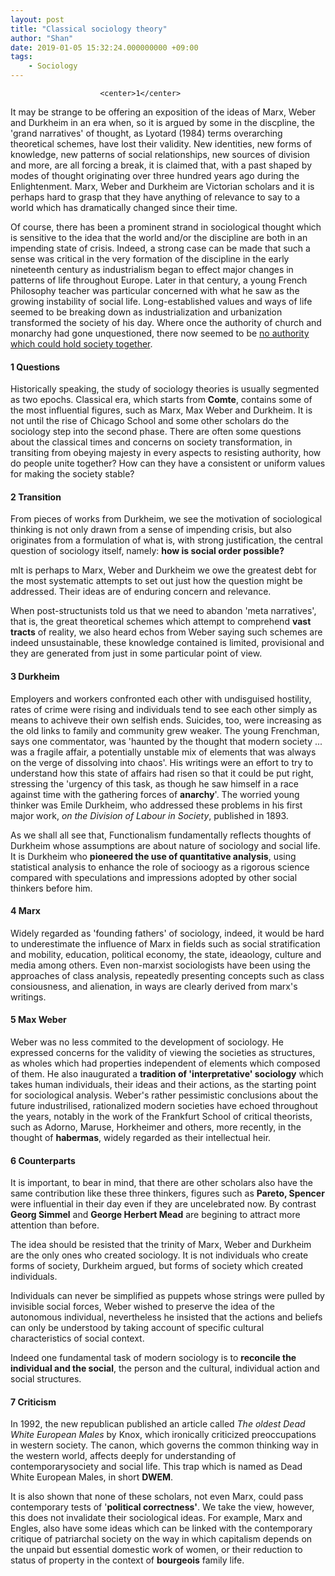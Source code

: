 ```yaml
---
layout: post
title: "Classical sociology theory"
author: "Shan"
date: 2019-01-05 15:32:24.000000000 +09:00
tags:
    - Sociology
---
```


<script src='https://cdnjs.cloudflare.com/ajax/libs/mathjax/2.7.5/MathJax.js?config=TeX-MML-AM_CHTML' async></script>

						<center>1</center>  

It may be strange to be offering an exposition of the ideas of Marx, Weber and Durkheim in an era when, so it is argued by some in the discpline, the 'grand narratives' of thought, as Lyotard (1984) terms overarching theoretical schemes, have lost their validity. New identities, new forms of knowledge, new patterns of social relationships, new sources of division and more, are all forcing a break, it is claimed that, with a past shaped by modes of thought originating over three hundred years ago during the Enlightenment. Marx, Weber and Durkheim are Victorian scholars and it is perhaps hard to grasp that they have anything of relevance to say to a world which has dramatically changed since their time.

Of course, there has been a prominent strand in sociological thought which is sensitive to the idea that the world and/or the discipline are both in an impending state of crisis. Indeed, a strong case can be made that such a sense was critical in the very formation of the discipline in the early nineteenth century as industrialism began to effect major changes in patterns of life throughout Europe. Later in that century, a young French Philosophy teacher was particular concerned with what he saw as the growing instability of social life. Long-established values and ways of life seemed to be breaking down as industrialization and urbanization transformed the society of his day. Where once the authority of church and monarchy had gone unquestioned, there now seemed to be <u>no authority which could hold society together</u>.

#### 1  	Questions

Historically speaking, the study of sociology theories is usually segmented as two epochs. Classical era, which starts from **Comte**,  contains some of the most influential figures, such as Marx, Max Weber and Durkheim. It is not until the rise of Chicago School and some other scholars do the sociology step into the second phase. There are often some questions about the classical times and concerns on society transformation, in transiting from obeying majesty in every aspects to resisting authority, how do people unite together? How can they have a consistent or uniform values for making the society stable?

#### 2  	Transition

From pieces of works from Durkheim, we see the motivation of sociological thinking is not only drawn from a sense of impending crisis, but also originates from a formulation of what is, with strong justification, the central question of sociology itself, namely: **how is social order possible?**

mIt is perhaps to Marx, Weber and Durkheim we owe the greatest debt for the most systematic attempts to set out just how the question might be addressed. Their ideas are of enduring concern and relevance.

When post-structunists told us that we need to abandon 'meta narratives', that is, the great theoretical schemes which attempt to comprehend **vast tracts** of reality, we also heard echos from Weber saying such schemes are indeed unsustainable, these knowledge contained is limited, provisional and they are  generated from just in some particular point of view.

#### 3	Durkheim

Employers and workers confronted each other with undisguised hostility, rates of crime were rising and individuals tend to see each other simply as means to achiveve their own selfish ends. Suicides, too, were increasing as the old links to family and community grew weaker. The young Frenchman, says one commentator, was 'haunted by the thought that modern society ... was a fragile affair, a potentially unstable mix of elements that was always on the verge of dissolving into chaos'. His writings were an effort to try to understand how this state of affairs  had risen so that it could be put right, stressing the 'urgency of this task, as though he saw himself in a race against time with the gathering forces of **anarchy**'. The worried young thinker was Emile Durkheim, who addressed these problems in his first major work, *on the Division of Labour in Society*, published in 1893.

As we shall all see that, Functionalism fundamentally reflects thoughts of Durkheim whose assumptions are about nature of sociology and social life. It is Durkheim who **pioneered the use of quantitative analysis**, using statistical analysis to enhance the role of socioogy as a rigorous science compared with speculations and impressions adopted by other social thinkers before him.

#### 4 	Marx

Widely regarded as 'founding fathers' of sociology, indeed, it would be hard to underestimate the influence of Marx in fields such as social stratification and mobility, education, political economy, the state, ideaology, culture and media among others. Even non-marxist sociologists have been using the approaches of class analysis, repeatedly presenting concepts such as class consiousness, and alienation, in ways are clearly derived from marx's writings.

#### 5	Max Weber

Weber was no less commited to the development of sociology. He expressed concerns for the validity of viewing the societies as structures, as wholes which had properties independent of elements which composed of them. He also inaugurated a **tradition of 'interpretative' sociology** which takes human individuals, their ideas and their actions, as the starting point for sociological analysis. Weber's rather pessimistic conclusions about the future industrilised, rationalized modern societies have echoed throughout the years, notably in the work of the Frankfurt School of critical theorists, such as Adorno, Maruse, Horkheimer and others, more recently, in the thought of **habermas**, widely regarded as their intellectual heir.

#### 6  	Counterparts

It is important, to bear in mind, that there are other scholars also have the same contribution like these three thinkers, figures such as **Pareto, Spencer** were influential in their day even if they are uncelebrated now. By contrast **Georg Simmel** and **George Herbert Mead** are begining to attract more attention than before.  

The idea should be resisted that the trinity of Marx, Weber and Durkheim are the only ones who created sociology. It is not individuals who create forms of society, Durkheim argued, but forms of society which created individuals.

Individuals can never be simplified as puppets whose strings were pulled by invisible social forces, Weber wished to preserve the idea of the autonomous individual, nevertheless he insisted that the actions and beliefs can only be understood by taking account of specific cultural characteristics of social context.

Indeed one fundamental task of modern sociology is to **reconcile the individual and the social**, the person and the cultural, individual action and social structures.

#### 7 	Criticism

In 1992, the new republican published an article called *The oldest Dead White European Males* by Knox, which ironically criticized preoccupations in western society. The canon, which governs the common thinking way in the western world, affects deeply for understanding of contemporarysociety and social life. This trap which is named as Dead White European Males, in short **DWEM**.

It is also shown that none of these scholars, not even Marx, could pass contemporary tests of '**political correctness'**. We take the view, however, this does not invalidate their sociological ideas. For example, Marx and Engles, also have some ideas which can be linked with the contemporary critique of patriarchal society on the way in which capitalism depends on the unpaid but essential domestic work of women, or their reduction to status of property in the context of **bourgeois** family life.
